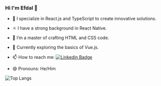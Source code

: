 ### Hi I'm Efdal 👋

- 🔭 I specialize in React.js and TypeScript to create innovative solutions. 
- ⚛️ I have a strong background in React Native.
- 🎨 I’m a master of crafting HTML and CSS code.
- 🌱 Currently exploring the basics of Vue.js.

- 📫 How to reach me: [![Linkedin Badge](https://img.shields.io/badge/-efdalyalcin-blue?style=flat&logo=Linkedin&logoColor=white)](https://www.linkedin.com/in/efdal-yalcin/)
- 😄 Pronouns: He/Him


![Top Langs](https://github-readme-stats.vercel.app/api/top-langs/?username=efdalyalcin&theme=tokyonight)
